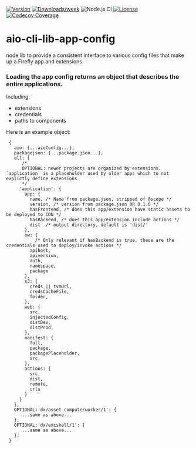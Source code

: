 <!--
Copyright 2021 Adobe. All rights reserved.
This file is licensed to you under the Apache License, Version 2.0 (the "License");
you may not use this file except in compliance with the License. You may obtain a copy
of the License at http://www.apache.org/licenses/LICENSE-2.0

Unless required by applicable law or agreed to in writing, software distributed under
the License is distributed on an "AS IS" BASIS, WITHOUT WARRANTIES OR REPRESENTATIONS
OF ANY KIND, either express or implied. See the License for the specific language
governing permissions and limitations under the License.
-->

[![Version](https://img.shields.io/npm/v/@adobe/aio-cli-lib-app-config.svg)](https://npmjs.org/package/@adobe/aio-cli-lib-app-config)
[![Downloads/week](https://img.shields.io/npm/dw/@adobe/aio-cli-lib-app-config.svg)](https://npmjs.org/package/@adobe/aio-cli-lib-app-config)
![Node.js CI](https://github.com/adobe/aio-cli-lib-app-configworkflows/Node.js%20CI/badge.svg)
[![License](https://img.shields.io/badge/License-Apache%202.0-blue.svg)](https://opensource.org/licenses/Apache-2.0)
[![Codecov Coverage](https://img.shields.io/codecov/c/github/adobe/aio-cli-lib-app-config/master.svg?style=flat-square)](https://codecov.io/gh/adobe/aio-cli-lib-app-config/)


# aio-cli-lib-app-config

node lib to provide a consistent interface to various config files that make up a Firefly app and extensions

### Loading the app config returns an object that describes the entire applications. 
Including:

- extensions
- credentials
- paths to components

Here is an example object:

```
 {
   aio: {...aioConfig...},
   packagejson: {...package.json...},
   all: {
      /*
      OPTIONAL: newer projects are organized by extensions. `application` is a placeholder used by older apps which to not explictly define extensions
      */
     'application': {
       app: {
         name, /* Name from package.json, stripped of @scope */
         version, /* version from package.json OR 0.1.0 */
         hasFrontend, /* does this app/extension have static assets to be deployed to CDN */
         hasBackend, /* does this app/extension include actions */
         dist  /* output directory, default is 'dist/'
       },
       ow: {
           /* Only relevant if hasBackend is true, these are the credentials used to deploy/invoke actions */
         apihost,
         apiversion,
         auth,
         namespace,
         package
       },
       s3: {
         creds || tvmUrl,
         credsCacheFile,
         folder,
       },
       web: {
         src,
         injectedConfig,
         distDev,
         distProd,
       },
       manifest: {
         full,
         package,
         packagePlaceholder,
         src,
       },
       actions: {
         src,
         dist,
         remote,
         urls
       }
     }
   },
   OPTIONAL:'dx/asset-compute/worker/1': {
      ...same as above...
   },
   OPTIONAL:'dx/excshell/1': {
      ...same as above...
   },
 }
```

